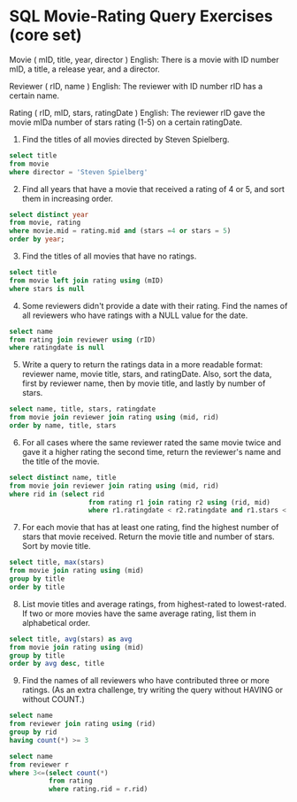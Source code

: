 # SQL Movie-Rating Query Exercises (core set)

Movie ( mID, title, year, director )
English: There is a movie with ID number mID, a title, a release year, and a director.

Reviewer ( rID, name )
English: The reviewer with ID number rID has a certain name.

Rating ( rID, mID, stars, ratingDate )
English: The reviewer rID gave the movie mIDa number of stars rating (1-5) on a certain ratingDate.

1. Find the titles of all movies directed by Steven Spielberg.

```sql
select title 
from movie 
where director = 'Steven Spielberg'
```

2. Find all years that have a movie that received a rating of 4 or 5, and sort them in increasing order. 

```sql
select distinct year 
from movie, rating 
where movie.mid = rating.mid and (stars =4 or stars = 5) 
order by year;
```

3. Find the titles of all movies that have no ratings. 

```sql
select title
from movie left join rating using (mID)
where stars is null
```

4. Some reviewers didn't provide a date with their rating. Find the names of all reviewers who have ratings with a NULL value for the date. 

```sql
select name 
from rating join reviewer using (rID)
where ratingdate is null
```

5. Write a query to return the ratings data in a more readable format: reviewer name, movie title, stars, and ratingDate. Also, sort the data, first by reviewer name, then by movie title, and lastly by number of stars. 

```sql
select name, title, stars, ratingdate 
from movie join reviewer join rating using (mid, rid)
order by name, title, stars
```

6. For all cases where the same reviewer rated the same movie twice and gave it a higher rating the second time, return the reviewer's name and the title of the movie. 

```sql
select distinct name, title
from movie join reviewer join rating using (mid, rid)
where rid in (select rid
                    from rating r1 join rating r2 using (rid, mid)
                    where r1.ratingdate < r2.ratingdate and r1.stars < r2.stars)
```

7. For each movie that has at least one rating, find the highest number of stars that movie received. Return the movie title and number of stars. Sort by movie title. 

```sql
select title, max(stars)
from movie join rating using (mid)
group by title
order by title
```

8. List movie titles and average ratings, from highest-rated to lowest-rated. If two or more movies have the same average rating, list them in alphabetical order. 

```sql
select title, avg(stars) as avg
from movie join rating using (mid)
group by title
order by avg desc, title
```

9. Find the names of all reviewers who have contributed three or more ratings. (As an extra challenge, try writing the query without HAVING or without COUNT.) 

```sql
select name 
from reviewer join rating using (rid) 
group by rid 
having count(*) >= 3
```
```sql
select name 
from reviewer r 
where 3<=(select count(*) 
          from rating 
          where rating.rid = r.rid)
```
